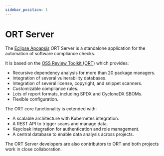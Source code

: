 ```yaml
---
sidebar_position: 1
---
```


# ORT Server

The [Eclipse Apoapsis](https://projects.eclipse.org/projects/technology.apoapsis) ORT Server is a standalone application for the automation of software compliance checks.

It is based on the [OSS Review Toolkit (ORT)](https://oss-review-toolkit.org) which provides:

- Recursive dependency analysis for more than 20 package managers.
- Integration of several vulnerability databases.
- Integration of several license, copyright, and snippet scanners.
- Customizable compliance rules.
- Lots of report formats, including SPDX and CycloneDX SBOMs.
- Flexible configuration.

The ORT core functionality is extended with:

- A scalable architecture with Kubernetes integration.
- A REST API to trigger scans and manage data.
- Keycloak integration for authentication and role management.
- A central database to enable data analysis across projects.

The ORT Server developers are also contributors to ORT and both projects work in close collaboration.
